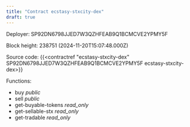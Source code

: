 ```yaml
---
title: "Contract ecstasy-stxcity-dex"
draft: true
---
```

Deployer: SP92DN6798JJED7W3QZHFEAB9Q1BCMCVE2YPMY5F


 



Block height: 238751 (2024-11-20T15:07:48.000Z)

Source code: {{<contractref "ecstasy-stxcity-dex" SP92DN6798JJED7W3QZHFEAB9Q1BCMCVE2YPMY5F ecstasy-stxcity-dex>}}

Functions:

* buy _public_
* sell _public_
* get-buyable-tokens _read_only_
* get-sellable-stx _read_only_
* get-tradable _read_only_
